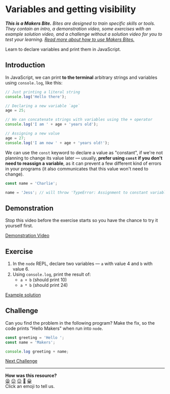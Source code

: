 # Variables and getting visibility

_**This is a Makers Bite.** Bites are designed to train specific skills or tools. They
contain an intro, a demonstration video, some exercises with an example solution video,
and a challenge without a solution video for you to test your learning. [Read more about
how to use Makers
Bites.](https://github.com/makersacademy/course/blob/main/labels/bites.md)_

Learn to declare variables and print them in JavaScript.

<!-- OMITTED -->

## Introduction

In JavaScript, we can print **to the terminal** arbitrary strings and variables using
`console.log`, like this:
```javascript
// Just printing a literal string
console.log('Hello there');

// Declaring a new variable `age`
age = 25;

// We can concatenate strings with variables using the + operator
console.log('I am ' + age + 'years old');

// Assigning a new value
age = 27;
console.log('I am now ' + age + 'years old!');
```

We can use the `const` keyword to declare a value as "constant", if we're not planning to
change its value later — usually, **prefer using `const` if you don't need to reassign a
variable**, as it can prevent a few different kind of errors in your programs (it also
communicates that this value won't need to change).

```javascript
const name = 'Charlie';

name = 'Jess'; // will throw 'TypeError: Assignment to constant variable.'
```

## Demonstration

Stop this video before the exercise starts so you have the chance to try it yourself
first.

[Demonstration Video](https://www.youtube.com/watch?v=l6UR1mK6dsg)

## Exercise

1. In the `node` REPL, declare two variables — `a` with value 4 and `b` with value 6.
2. Using `console.log`, print the result of:
    * `a + b` (should print 10)
    * `a * b` (should print 24)

[Example solution](https://youtu.be/l6UR1mK6dsg?t=238)

## Challenge

Can you find the problem in the following program? Make the fix, so the code prints "Hello
Makers" when run into `node`.

```javascript
const greeting = 'Hello ';
const name = 'Makers';

console.log greeting + name;
```


[Next Challenge](04_functions.md)

<!-- BEGIN GENERATED SECTION DO NOT EDIT -->

---

**How was this resource?**  
[😫](https://airtable.com/shrUJ3t7KLMqVRFKR?prefill_Repository=makersacademy%2Fjavascript-fundamentals&prefill_File=bites%2F03_variables_and_visibility.md&prefill_Sentiment=😫) [😕](https://airtable.com/shrUJ3t7KLMqVRFKR?prefill_Repository=makersacademy%2Fjavascript-fundamentals&prefill_File=bites%2F03_variables_and_visibility.md&prefill_Sentiment=😕) [😐](https://airtable.com/shrUJ3t7KLMqVRFKR?prefill_Repository=makersacademy%2Fjavascript-fundamentals&prefill_File=bites%2F03_variables_and_visibility.md&prefill_Sentiment=😐) [🙂](https://airtable.com/shrUJ3t7KLMqVRFKR?prefill_Repository=makersacademy%2Fjavascript-fundamentals&prefill_File=bites%2F03_variables_and_visibility.md&prefill_Sentiment=🙂) [😀](https://airtable.com/shrUJ3t7KLMqVRFKR?prefill_Repository=makersacademy%2Fjavascript-fundamentals&prefill_File=bites%2F03_variables_and_visibility.md&prefill_Sentiment=😀)  
Click an emoji to tell us.

<!-- END GENERATED SECTION DO NOT EDIT -->
